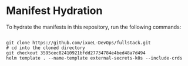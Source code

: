 
# Manifest Hydration

To hydrate the manifests in this repository, run the following commands:

```shell

git clone https://github.com/ixxeL-DevOps/fullstack.git
# cd into the cloned directory
git checkout 3595cec82410921bfdd27734784e4bed48a7d494
helm template . --name-template external-secrets-k0s --include-crds
```